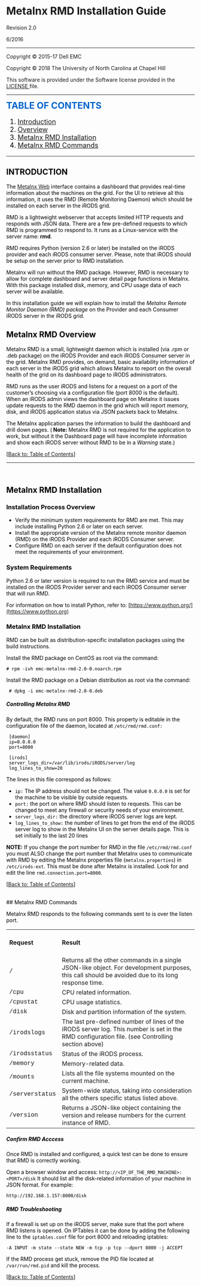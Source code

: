 
# Metalnx RMD Installation Guide

Revision 2.0

6/2016

----------------------------------

Copyright © 2015-17 Dell EMC

Copyright © 2018 The University of North Carolina at Chapel Hill

This software is provided under the Software license provided in the <a href="LICENSE"> LICENSE </a> file.

--------------------------------

<font color="#0066CC"> <font size=+2> __TABLE OF CONTENTS__ </font>

<font color="#000000"> <a name="TOC"></a>

<font size=+1>

1. [Introduction](#introduction)
2. [Overview](#metalnx_RMD_overview)
3. [Metalnx RMD Installation](#metalnx_RMD_installation)
4. [Metalnx RMD Commands](#metalnx_RMD_commands)

</font>

----------------------------------

<a name="introduction"></a>
## INTRODUCTION

The [Metalnx Web](https://github.com/irods-contrib/metalnx-web) interface contains a dashboard that provides real-time information about the machines on the grid. For the UI to retrieve all this information, it uses the RMD (Remote Monitoring Daemon) which should be installed on each server in the iRODS grid.

RMD is a lightweight webserver that accepts limited HTTP requests and responds with JSON data. There are a few pre-defined requests to which RMD is programmed to respond to. It runs as a Linux-service with the server name:  **rmd**.

RMD requires Python (version 2.6 or later) be installed on the iRODS provider and each iRODS consumer server.  Please, note that iRODS should be setup on the server prior to RMD installation.

Metalnx will run without the RMD package. However, RMD is necessary to allow for complete dashboard and server detail page functions in Metalnx. With this package installed disk, memory, and CPU usage data of each server will be available.

In this installation guide we will explain how to install the _Metalnx Remote Monitor Daemon (RMD) package_ on the Provider and each Consumer iRODS server in the iRODS grid.

<a name="metalnx_RMD_overview"></a>
## Metalnx RMD Overview

Metalnx RMD is a small, lightweight daemon which is installed (via .rpm or .deb package) on the iRODS Provider and each iRODS Consumer server in the grid.  Metalnx RMD provides, on demand, basic availability information of each server in the iRODS grid which allows Metalnx to report on the overall health of the grid on its dashboard page to iRODS administrators.

RMD runs as the user iRODS and listens for a request on a port of the customer’s choosing via a configuration file (port 8000 is the default).  When an iRODS admin views the dashboard page on Metalnx it issues update requests to the RMD daemon in the grid which will report memory, disk, and iRODS application status via JSON packets back to Metalnx.

The Metalnx application parses the information to build the dashboard and drill down pages.  (<strong> Note: </strong> Metalnx RMD is not required for the application to work, but without it the Dashboard page will have incomplete information and show each iRODS server without RMD to be in a <em> Warning </em> state.) </li>

[[Back to: Table of Contents](#TOC)]

----------
<br>

<a name="metalnx_RMD_installation"></a>
## Metalnx RMD Installation

### Installation Process Overview ###

- Verify the minimum system requirements for RMD are met.  This may include installing Python 2.6 or later on each server.
- Install the appropriate version of the Metalnx remote monitor daemon (RMD) on the iRODS Provider and each iRODS Consumer server.
- Configure RMD on each server if the default configuration does not meet the requirements of your environment.

### System Requirements ###

Python 2.6 or later version is required to run the RMD service and must be installed on the iRODS Provider server and each iRODS Consumer server that will run RMD.

For information on how to install Python, refer to:  [https://www.python.org/](https://www.python.org)

<a name="metalnx_RMD_installation"></a>
### Metalnx RMD Installation ###

RMD can be built as distribution-specific installation packages using the build instructions.

Install the RMD package on CentOS as root via the command:

 	# rpm -ivh emc-metalnx-rmd-2.0-0.noarch.rpm

Install the RMD package on a Debian distribution as root via the command:

	 # dpkg -i emc-metalnx-rmd-2.0-0.deb

##### Controlling Metalnx RMD #####

By default, the RMD runs on port 8000. This property is editable in the configuration file of the daemon, located at `/etc/rmd/rmd.conf:`

     [daemon]
     ip=0.0.0.0
     port=8000

     [irods]
     server_logs_dir=/var/lib/irods/iRODS/server/log
     log_lines_to_show=20

The lines in this file correspond as follows:

- `ip:` The IP address should not be changed. The value `0.0.0.0` is set for the machine to be visible by outside requests.
- `port:` the port on where RMD should listen to requests. This can be changed to meet any firewall or security needs of your environment.
-  `server_logs_dir:` the directory where iRODS server logs are kept.
-  `log_lines_to_show:` the number of lines to get from the end of the iRODS server log to show in the Metalnx UI on the server details page. This is set initially to the last 20 lines

**NOTE:** If you change the port number for RMD in the file `/etc/rmd/rmd.conf` you must ALSO change the port number that Metalnx uses to communicate with RMD by editing the Metalnx properties file (`metalnx.properties`) in `/etc/irods-ext`.  This must be done after Metalnx is installed. Look for and edit the line `rmd.connection.port=8000`.

[[Back to: Table of Contents](#TOC)]

<br>
<a name="metalnx_RMD_commands"></a>
## Metalnx RMD Commands

Metalnx RMD responds to the following commands sent to is over the listen port.


<table>
	<tr>
		<td><h4>Request</td><td><h4>Result</td>
	<tr>
		<td><span style="font-family: Courier New;"> / </span></td>
		<td> Returns all the other commands in a single JSON-like object. For development purposes, this call should be avoided due to its long response time. </td>
	<tr>
		<td><span style="font-family: Courier New;"> /cpu </span></td>
		<td> CPU related information. </td>
	<tr>
		<td><span style="font-family: Courier New;">/cpustat</span></td>
		<td> CPU usage statistics. </td>
	<tr>
		<td><span style="font-family: Courier New;">/disk </span></td>
		<td> Disk and partition information of the system. </td>
	<tr>
		<td> <span style="font-family: Courier New;">/irodslogs </span></td>
		<td> The last pre-defined number of lines of the iRODS server log. This number is set in the RMD configuration file. (see Controlling section above) </td>
	<tr>
		<td> <span style="font-family: Courier New;">/irodsstatus </span></td>
		<td> Status of the iRODS process. </td>
	<tr>
		<td><span style="font-family: Courier New;">/memory </span></td>
		<td> Memory-related data. </td>
	<tr>
		<td> <span style="font-family: Courier New;">/mounts </span></td>
		<td> Lists all the file systems mounted on the current machine. </td>
	<tr>
		<td> <span style="font-family: Courier New;">/serverstatus </span></td>
		<td> System-wide status, taking into consideration all the others specific status listed above. </td>
	<tr>
		<td> <span style="font-family: Courier New;">/version </span></td>
		<td> Returns a JSON-like object containing the version and release numbers for the current instance of RMD. </td>
</table>

##### Confirm RMD Acccess #####

Once RMD is installed and configured, a quick test can be done to ensure that RMD is correctly working.

Open a browser window and access: `http://<IP_OF_THE_RMD_MACHINE>:<PORT>/disk`
It should list all the disk-related information of your machine in JSON format.  For example:

    http://192.168.1.157:8000/disk

##### RMD Troubleshooting #####

If a firewall is set up on the iRODS server, make sure that the port where RMD listens is opened. On IPTables it can be done by adding the following line to the `iptables.conf` file for port 8000 and reloading iptables:

 	-A INPUT -m state --state NEW -m tcp -p tcp --dport 8000 -j ACCEPT

If the RMD process get stuck, remove the PID file located at `/var/run/rmd.pid` and kill the process.

[[Back to: Table of Contents](#TOC)]

[metalnx_web_github_repo]: https://github.com/sgworth/metalnx-web







